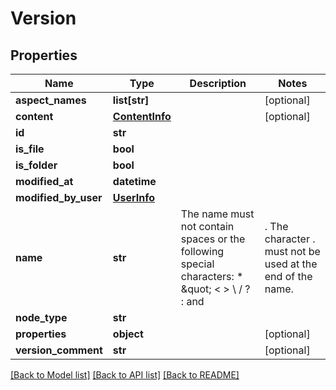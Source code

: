 # Version

## Properties
Name | Type | Description | Notes
------------ | ------------- | ------------- | -------------
**aspect_names** | **list[str]** |  | [optional] 
**content** | [**ContentInfo**](ContentInfo.md) |  | [optional] 
**id** | **str** |  | 
**is_file** | **bool** |  | 
**is_folder** | **bool** |  | 
**modified_at** | **datetime** |  | 
**modified_by_user** | [**UserInfo**](UserInfo.md) |  | 
**name** | **str** | The name must not contain spaces or the following special characters: * \&quot; &lt; &gt; \\ / ? : and |. The character . must not be used at the end of the name.  | 
**node_type** | **str** |  | 
**properties** | **object** |  | [optional] 
**version_comment** | **str** |  | [optional] 

[[Back to Model list]](../README.md#documentation-for-models) [[Back to API list]](../README.md#documentation-for-api-endpoints) [[Back to README]](../README.md)

